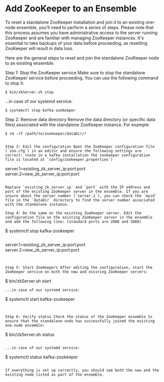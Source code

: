 # Add ZooKeeper to an Ensemble

To reset a standalone ZooKeeper installation and join it to an existing one-node ensemble, you'll need to perform a series of steps. Please note that this process assumes you have administrative access to the server running ZooKeeper and are familiar with managing ZooKeeper instances. It's essential to take backups of your data before proceeding, as resetting ZooKeeper will result in data loss.

Here are the general steps to reset and join the standalone ZooKeeper node to an existing ensemble:

Step 1: Stop the ZooKeeper service Make sure to stop the standalone ZooKeeper service before proceeding. You can use the following command to stop it:

```
$ bin/zkServer.sh stop

```

...in case of our systemd service:

```
$ systemctl stop kafka-zookeeper

```

Step 2: Remove data directory Remove the data directory (or specific data files) associated with the standalone ZooKeeper instance. For example:

```
$ rm -rf /path/to/zookeeper/dataDir/*


Step 3: Edit the configuration Open the ZooKeeper configuration file (`zoo.cfg`) in an editor and ensure the following settings are correct: (note in a kafka installation the zookeeper configuration file is located at `config/zookeeper.properties`)

```
server.1=existing_zk_server_ip:port:port
server.2=new_zk_server_ip:port:port
```

Replace `existing_zk_server_ip` and `port` with the IP address and port of the existing ZooKeeper server in the ensemble. If you are unsure about the server number (`server.1`), you can check the `myid` file in the `dataDir` directory to find the server number associated with the standalone instance.

Step 4: Do the same on the existing ZooKeeper server. Edit the configuration file on the existing ZooKeeper server in the ensemble and add the following line: (standard ports are 2888 and 3888)

```
$ systemctl stop kafka-zookeeper
```

```
server.1=existing_zk_server_ip:port:port
server.2=new_zk_server_ip:port:port
```


Step 5: Start ZooKeepers After editing the configuration, start the ZooKeeper service on both the new and existing ZooKeeper servers:

```
$ bin/zkServer.sh start

```
...in case of our systemd service:

```
$ systemctl start kafka-zookeeper

```


Step 6: Verify status Check the status of the ZooKeeper ensemble to ensure that the standalone node has successfully joined the existing one-node ensemble:

```
$ bin/zkServer.sh status

```

...in case of our systemd service:

```
$ systemctl status kafka-zookeeper

```

If everything is set up correctly, you should see both the new and the existing node listed as part of the ensemble.

